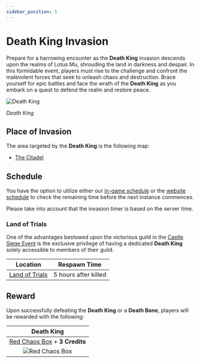 ```yaml
---
sidebar_position: 5
---
```


# Death King Invasion

Prepare for a harrowing encounter as the **Death King** invasion descends upon the realms of Lotus Mu, shrouding the land in darkness and despair. In this formidable event, players must rise to the challenge and confront the malevolent forces that seek to unleash chaos and destruction. Brace yourself for epic battles and face the wrath of the **Death King** as you embark on a quest to defend the realm and restore peace.

![Death King](/img/monsters/special/invasions/death-king.jpg)

_Death King_

## Place of Invasion

The area targeted by the **Death King** is the following map:

- [The Citadel](/maps/the-citadel)

## Schedule

You have the option to utilize either our [in-game schedule](/client-features/schedule) or the [website schedule](https://lotusmu.org/schedule) to check the remaining time before the next instance commences.

Please take into account that the invasion timer is based on the server time.

### Land of Trials

One of the advantages bestowed upon the victorious guild in the [Castle Siege Event](/events/castle-siege) is the exclusive privilege of having a dedicated **Death King** solely accessible to members of their guild.

|                Location                |     Respawn Time     |
| :------------------------------------: | :------------------: |
| [Land of Trials](/maps/land-of-trials) | 5 hours after killed |

## Reward

Upon successfully defeating the **Death King** or a **Death Bone**, players will be rewarded with the following:

|                             Death King                              |
| :-----------------------------------------------------------------: |
| [Red Chaos Box](/items/item-bags/exc/red-chaos-box) + **3 Credits** |
|      ![Red Chaos Box](/img/items/item-bags/red-chaos-box.png)       |
